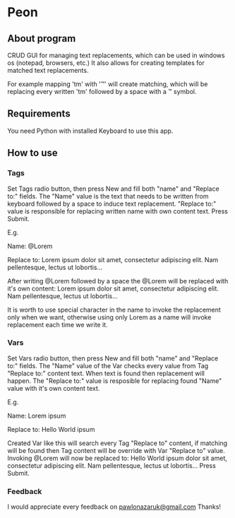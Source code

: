 # Peon

## About program
CRUD GUI for managing text replacements, which can be used in windows os (notepad, browsers, etc.)
It also allows for creating templates for matched text replacements.

For example mapping 'tm' with '™' will create matching,
which will be replacing every written 'tm' followed by a space with a ™ symbol.

## Requirements
You need Python with installed Keyboard to use this app.

## How to use
### Tags
Set Tags radio button, then press New and fill both "name" and "Replace to:" fields.
The "Name" value is the text that needs to be written from keyboard followed by a 
space to induce text replacement.
"Replace to:" value is responsible for replacing written name with own content text.
Press Submit.

E.g.

Name: @Lorem

Replace to: Lorem ipsum dolor sit amet, consectetur adipiscing elit. Nam pellentesque, lectus ut lobortis...

After writing @Lorem followed by a space the @Lorem will be replaced with it's own content:
Lorem ipsum dolor sit amet, consectetur adipiscing elit. Nam pellentesque, lectus ut lobortis...

It is worth to use special character in the name to invoke the replacement only when we want, 
otherwise using only Lorem as a name will invoke replacement each time we write it.


### Vars
Set Vars radio button, then press New and fill both "name" and "Replace to:" fields.
The "Name" value of the Var checks every value from Tag "Replace to:" content text. 
When text is found then replacement will happen.
The "Replace to:" value is resposible for replacing found "Name" value with it's own content text.

E.g.

Name: Lorem ipsum

Replace to: Hello World ipsum

Created Var like this will search every Tag "Replace to" content, if matching will be found then
Tag content will be override with Var "Replace to" value.
Invoking @Lorem will now be replaced to:
Hello World ipsum dolor sit amet, consectetur adipiscing elit. Nam pellentesque, lectus ut lobortis...
Press Submit.

### Feedback
I would appreciate every feedback on pawlonazaruk@gmail.com
Thanks!